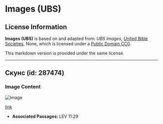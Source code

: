 # Images (UBS)

## License Information

**Images (UBS)** is based on and adapted from: _UBS Images_, [United Bible Societies](https://unitedbiblesocieties.org/), None, which is licensed under a [Public Domain CC0](https://creativecommons.org/public-domain/cc0/).

This markdown version is provided under the same license.



--------------------------------

## Скунс (id: 287474)

### Image Content

![Image](https://cdn.aquifer.bible/aquifer-content/resources/Media/WEB-0725_polecat.jpg)

[link](https://cdn.aquifer.bible/aquifer-content/resources/Media/WEB-0725_polecat.jpg)

* **Associated Passages:** LEV 11:29

